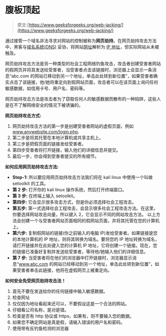 # 腹板顶起

> 原文:[https://www.geeksforgeeks.org/web-jacking/](https://www.geeksforgeeks.org/web-jacking/)

通过接管一个域名非法寻求对网站的控制被称为**网页劫持**。在网页劫持攻击方法中，黑客与[域名系统(DNS)](https://www.geeksforgeeks.org/domain-name-server-dns-in-application-layer/) 妥协，将网站[网址](https://www.geeksforgeeks.org/url-full-form/)解析为 [IP 地址](https://www.geeksforgeeks.org/introduction-of-classful-ip-addressing/)，但实际网站从未被触及。

网页劫持攻击方法是另一种类型的社会工程网络钓鱼攻击，攻击者创建受害者网站的假网页并将其发送给受害者，当受害者点击该链接时，浏览器上会显示一条消息“abc.com 的网站已移动到另一个地址，单击此处转到新位置”，如果受害者确实点击了该链接，他/她将重定向到假网站页面，攻击者可以在该页面上询问任何敏感数据，如信用卡号、用户名、密码等。

网页劫持攻击方法是攻击者为了窃取任何人的敏感数据而散布的一种陷阱，这些人是在不了解网络安全的情况下被诱骗的。

**网页劫持攻击方式:**

1.  网页劫持攻击方法的第一步是创建受害者网站的虚假页面，例如 www.anywebsite.com/login.php.
2.  第二步是将其托管在本地计算机或共享主机上。
3.  第三步是把假页面的链接发给受害者。
4.  第四步受害者将打开链接，输入他们的详细信息并提交。
5.  最后一步，你会得到受害者提交的所有细节。

**如何应用网页劫持攻击方法:**

*   **Step-1:**
    所以要应用网页劫持攻击方法我们将在 kali linux 中使用一个叫做 setoolkit 的工具。
*   **第 2 步:**
    打开你的 kali linux 操作系统，然后打开终端窗口。
*   **第 3 步:**
    在终端上输入 setoolkit。
*   **第四步:**
    它会显示很多攻击方式，但是你必须选择社会工程攻击。
*   **第五步:**
    第一式选择社会工程攻击，会显示很多社会工程攻击方法。在这里，你要选择网站攻击向量，所以键入 2，它会显示不同的网站攻击方法。
    以上方法会创建一个与受害者网站页面相同的假网站页面，并将其托管在您的计算机上。
*   **第六步:**
    复制假网站的链接(你之前输入的电脑 IP)发给受害者。如果链接是您的本地计算机的 IP 地址，则将其转换为域名。要将您的 IP 地址转换为域名，请打开链接并在此处键入您的计算机 IP 地址，它将创建一个链接。现在，您的链接已准备好复制并发送给受害者，等待他/她输入他们的详细信息。
*   **第 7 步:**
    当受害者将在他们的浏览器中打开链接时，浏览器显示消息“www.abc.com 的网站已经移动到另一个地址，单击此处转到新位置”，如果受害者单击此链接，他将在虚假网页上被重定向。

**如何安全免受网页劫持攻击法！**

1.  首先不要在发送给你的任何链接中输入敏感数据。
2.  检查网址
3.  仅仅因为地址看起来还可以，不要假设这是一个合法的网站。
4.  仔细看公司名称，是对是错。
5.  检查是否有 http 协议或 https，如果有，则不要输入您的数据。
6.  如果您不确定网站是真是假，请输入错误的用户名和密码。
7.  使用带有反钓鱼检测的浏览器